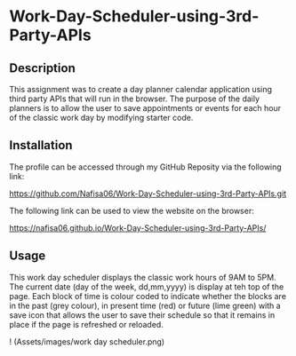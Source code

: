 # Work-Day-Scheduler-using-3rd-Party-APIs

## Description

This assignment was to create a day planner calendar application using third party APIs that will run in the browser. The purpose of the daily planners is to allow the user to save appointments or events for each hour of the classic work day by modifying starter code. 

## Installation

The profile can be accessed through my GitHub Reposity via the following link:

https://github.com/Nafisa06/Work-Day-Scheduler-using-3rd-Party-APIs.git 

The following link can be used to view the website on the browser:

https://nafisa06.github.io/Work-Day-Scheduler-using-3rd-Party-APIs/

## Usage

This work day scheduler displays the classic work hours of 9AM to 5PM. The current date (day of the week, dd,mm,yyyy) is display at teh top of the page. Each block of time is colour coded to indicate whether the blocks are in the past (grey colour), in present time (red) or future (lime green) with a save icon that allows the user to save their schedule so that it remains in place if the page is refreshed or reloaded.

! (Assets/images/work day scheduler.png)



